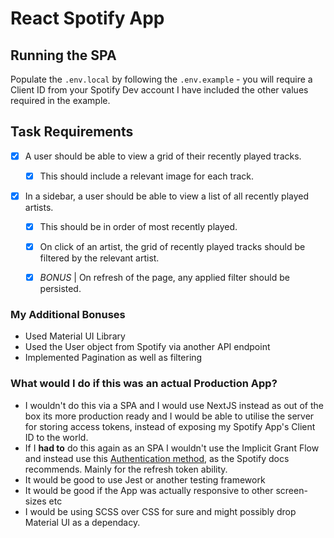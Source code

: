 # React Spotify App

## Running the SPA
Populate the `.env.local` by following the `.env.example` - you will require a Client ID from your Spotify Dev account
I have included the other values required in the example.

## Task Requirements
- [x] A user should be able to view a grid of their recently played tracks.

  - [x] This should include a relevant image for each track.

- [x] In a sidebar, a user should be able to view a list of all recently played artists.

  - [x] This should be in order of most recently played.

  - [x] On click of an artist, the grid of recently played tracks should be filtered by the relevant artist.

  - [x] _BONUS_ | On refresh of the page, any applied filter should be persisted.

### My Additional Bonuses
- Used Material UI Library
- Used the User object from Spotify via another API endpoint
- Implemented Pagination as well as filtering


### What would I do if this was an actual Production App?

- I wouldn't do this via a SPA and I would use NextJS instead as out of the box its more production ready and I would be able to utilise the server for storing access tokens, instead of exposing my Spotify App's Client ID to the world.
- If I **had to** do this again as an SPA I wouldn't use the Implicit Grant Flow and instead use this [Authentication method](https://developer.spotify.com/documentation/general/guides/authorization/code-flow/), as the Spotify docs recommends. Mainly for the refresh token ability.
- It would be good to use Jest or another testing framework
- It would be good if the App was actually responsive to other screen-sizes etc
- I would be using SCSS over CSS for sure and might possibly drop Material UI as a dependacy.